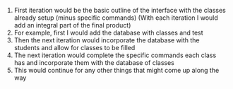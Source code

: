 1.  First iteration would be the basic outline of the interface with the classes already setup (minus specific commands)
(With each iteration I would add an integral part of the final product)
2.  For example, first I would add the database with classes and test
3.  Then the next iteration would incorporate the database with the students and allow for classes to be filled
4.  The next iteration would complete the specific commands each class has and incorporate them with the database of classes
5.  This would continue for any other things that might come up along the way
